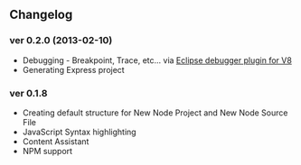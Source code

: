 ## Changelog

### ver 0.2.0 (2013-02-10)
* Debugging - Breakpoint, Trace, etc... via [Eclipse debugger plugin for V8](http://code.google.com/p/chromedevtools/)
* Generating Express project

### ver 0.1.8
* Creating default structure for New Node Project and New Node Source File 
* JavaScript Syntax highlighting
* Content Assistant
* NPM support
